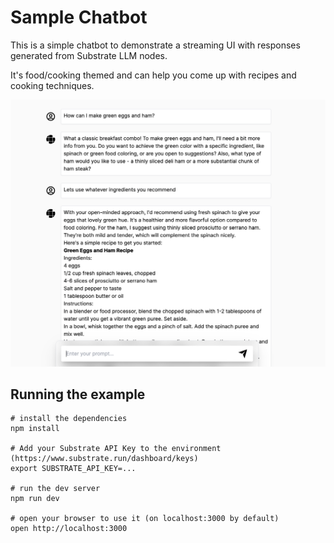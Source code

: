 # Sample Chatbot

This is a simple chatbot to demonstrate a streaming UI with responses generated from Substrate LLM nodes.

It's food/cooking themed and can help you come up with recipes and cooking techniques.

![Screenshot](/screenshot.png?raw=true)


## Running the example

```
# install the dependencies
npm install

# Add your Substrate API Key to the environment (https://www.substrate.run/dashboard/keys)
export SUBSTRATE_API_KEY=...

# run the dev server
npm run dev

# open your browser to use it (on localhost:3000 by default)
open http://localhost:3000
```
